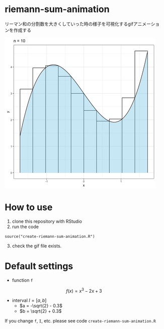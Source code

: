 # riemann-sum-animation
リーマン和の分割数を大きくしていった時の様子を可視化するgifアニメーションを作成する

![output](riemann_sum_animation.gif)

# How to use  

1. clone this repository with RStudio
2. run the code

```{r}
source("create-riemann-sum-animation.R")
```

3. check the gif file exists. 

# Default settings

- function `f`

$$
  f(x) = x^3 - 2x + 3
$$

- interval $I = [a, b]$
  - $a = -\sqrt{2} - 0.3$
  - $b = \sqrt{2} + 0.3$

If you change `f`, `I`, etc. please see code `create-riemann-sum-animation.R`